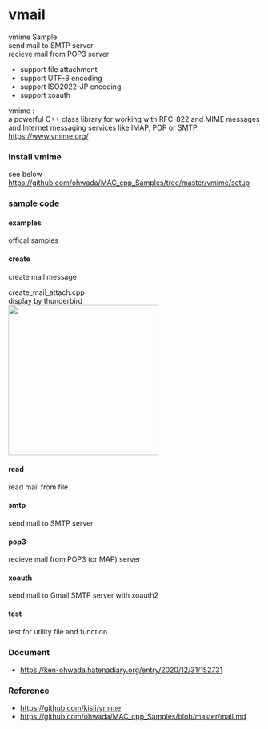 vmail
===============

vmime Sample <br/>
send mail to SMTP server <br/>
recieve mail from POP3 server <br/>
- support file attachment <br/>
- support UTF-8 encoding <br/>
- support ISO2022-JP encoding <br/>
- support xoauth <br/>

vmime : <br/>
a powerful C++ class library for working with RFC-822 and MIME messages and Internet messaging services like IMAP, POP or SMTP. <br/>
https://www.vmime.org/ <br/>


### install vmime
see below <br/>
https://github.com/ohwada/MAC_cpp_Samples/tree/master/vmime/setup <br/>

### sample code

#### examples
offical samples <br/>

#### create
create mail message <br/>

create_mail_attach.cpp <br/>
display by thunderbird <br/>
<image src="https://raw.githubusercontent.com/ohwada/MAC_cpp_Samples/master/vmime/result/thunderbird_create_mail_attach.png" width="300" /><br/>

#### read
read mail from file <br/>

#### smtp
send mail to SMTP server <br/>

#### pop3 
recieve mail from POP3 (or MAP) server <br/>

#### xoauth
send mail to Gmail SMTP server with xoauth2 <br/>

#### test
test for utility file and function <br/>

### Document
- https://ken-ohwada.hatenadiary.org/entry/2020/12/31/152731

### Reference <br/>
- https://github.com/kisli/vmime
- https://github.com/ohwada/MAC_cpp_Samples/blob/master/mail.md

